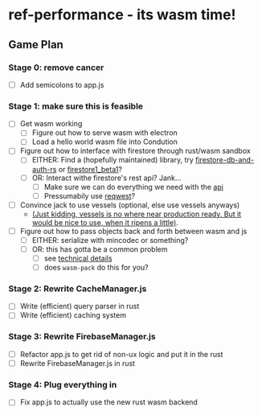 # ref-performance - its wasm time!

## Game Plan
### Stage 0: remove cancer
- [ ] Add semicolons to app.js
### Stage 1: make sure this is feasible
- [ ] Get wasm working
    - [ ] Figure out how to serve wasm with electron
    - [ ] Load a hello world wasm file into Condution
- [ ] Figure out how to interface with firestore through rust/wasm sandbox
    - [ ] EITHER: Find a (hopefully maintained) library, try
            [firestore-db-and-auth-rs](https://github.com/davidgraeff/firestore-db-and-auth-rs) or
            [firestore1_beta1](https://github.com/Byron/google-apis-rs/tree/master/gen/firestore1_beta1)?
    - [ ] OR: Interact withe firestore's rest api? Jank...
        - [ ] Make sure we can do everything we need with the [api](https://firebase.google.com/docs/projects/api/reference/rest/v1beta1/projects.webApps)
        - [ ] Pressumabily use [reqwest](https://github.com/seanmonstar/reqwest)?
- [ ] Convince jack to use vessels (optional, else use vessels anyways)
    - [(Just kidding, vessels is no where near production ready. But it would be nice to use, when it ripens a little)](vesse.ls).
- [ ] Figure out how to pass objects back and forth between wasm and js
    - [ ] EITHER: serialize with mincodec or something?
    - [ ] OR: this has gotta be a common problem
        - [ ] see [technical details](https://rustwasm.github.io/docs/book/reference/js-ffi.html)
        - [ ] does `wasm-pack` do this for you?
### Stage 2: Rewrite CacheManager.js
- [ ] Write (efficient) query parser in rust
- [ ] Write (efficient) caching system
### Stage 3: Rewrite FirebaseManager.js
- [ ] Refactor app.js to get rid of non-ux logic and put it in the rust
- [ ] Rewrite FirebaseManager.js in rust
### Stage 4: Plug everything in
- [ ] Fix app.js to actually use the new rust wasm backend
